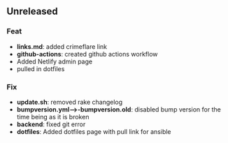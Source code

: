 ## Unreleased

### Feat

- **links.md**: added crimeflare link
- **github-actions**: created github actions workflow
- Added Netlify admin page
- pulled in dotfiles

### Fix

- **update.sh**: removed rake changelog
- **bumpversion.yml-->-bumpversion.old**: disabled bump version for the time being as it is broken
- **backend**: fixed git error
- **dotfiles**: Added dotfiles page with pull link for ansible
